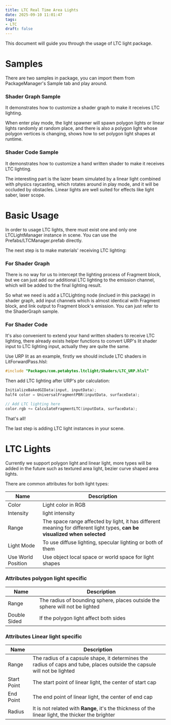 ```yaml
---
title: LTC Real Time Area Lights
date: 2025-09-10 11:01:47
tags:
- LTC
draft: false
---
```


This document will guide you through the usage of LTC light package.

# Samples

There are two samples in package, you can import them from PackageManager's Sample tab and play around.

### Shader Graph Sample
It demonstrates how to customize a shader graph to make it receives LTC lighting.

When enter play mode, the light spawner will spawn polygon lights or linear lights randomly at random place, and there is also a polygon light whose polygon vertices is changing, shows how to set polygon light shapes at runtime.

### Shader Code Sample
It demonstrates how to customize a hand written shader to make it receives LTC lighting.

The interesting part is the lazer beam simulated by a linear light combined with physics raycasting, which rotates around in play mode, and it will be occluded by obstacles. Linear lights are well suited for effects like light saber, laser scope.

# Basic Usage

In order to usage LTC lights, there must exist one and only one LTCLightManager instance in scene. You can use the Prefabs/LTCManager.prefab directly.

The next step is to make materials' receiving LTC lighting:

### For Shader Graph
There is no way for us to intercept the lighting process of Fragment block, but we can just add our additional LTC lighting to the emission channel, which will be added to the final lighting result. 

So what we need is add a LTCLighting node (inclued in this package) in shader graph, add input channels which is almost identical with Fragment block, and link output to Fragment block's emission. You can just refer to the ShaderGraph sample.

### For Shader Code

It's also convenient to extend your hand written shaders to receive LTC lighting, there already exists helper functions to convert URP's lit shader input to LTC lighting input, actually they are quite the same. 

Use URP lit as an example, firstly we should include LTC shaders in LitForwardPass.hlsl:

``` cpp
#include "Packages/com.petabytes.ltclight/Shaders/LTC_URP.hlsl"
```

Then add LTC lighting after URP's pbr calculation:

``` cpp
InitializeBakedGIData(input, inputData);
half4 color = UniversalFragmentPBR(inputData, surfaceData);

// Add LTC lighting here
color.rgb += CalculateFragmentLTC(inputData, surfaceData);
```

That's all!

The last step is adding LTC light instances in your scene.

# LTC Lights

Currently we support polygon light and linear light, more types will be added in the future such as textured area light, bezier curve shaped area lights.

There are common attributes for both light types:

|Name|Description|
|-|-|
|Color|Light color in RGB|
|Intensity|light intensity|
|Range|The space range affected by light, it has different meaning for different light types, **can be visualized when selected**|
|Light Mode|To use diffuse lighting, specular lighting or both of them|
|Use World Position|Use object local space or world space for light shapes|

### Attributes polygon light specific
|Name|Description|
|-|-|
|Range|The radius of bounding sphere, places outside the sphere will not be lighted|
|Double Sided|If the polygon light affect both sides|

### Attributes Linear light specific

|Name|Description|
|-|-|
|Range|The radius of a capsule shape, it determines the radius of caps and tube, places outside the capsule will not be lighted|
|Start Point|The start point of linear light, the center of start cap|
|End Point|The end point of linear light, the center of end cap|
|Radius|It is not related with **Range**, it's the thickness of the linear light, the thicker the brighter|
